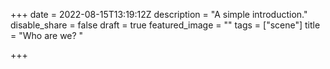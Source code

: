 +++
date = 2022-08-15T13:19:12Z
description = "A simple introduction."
disable_share = false
draft = true
featured_image = ""
tags = ["scene"]
title = "Who are we? "

+++
